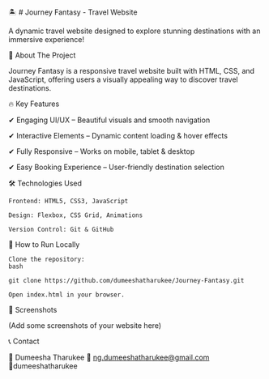  🏝️  # Journey Fantasy - Travel Website

A dynamic travel website designed to explore stunning destinations with an immersive experience!

🌟 About The Project

Journey Fantasy is a responsive travel website built with HTML, CSS, and JavaScript, offering users a visually appealing way to discover travel destinations.

🔥 Key Features

✔ Engaging UI/UX – Beautiful visuals and smooth navigation

✔ Interactive Elements – Dynamic content loading & hover effects

✔ Fully Responsive – Works on mobile, tablet & desktop

✔ Easy Booking Experience – User-friendly destination selection

🛠 Technologies Used

    Frontend: HTML5, CSS3, JavaScript

    Design: Flexbox, CSS Grid, Animations

    Version Control: Git & GitHub

🚀 How to Run Locally

    Clone the repository:
    bash

    git clone https://github.com/dumeeshatharukee/Journey-Fantasy.git

    Open index.html in your browser.

📸 Screenshots

(Add some screenshots of your website here)


📞 Contact

👤 Dumeesha Tharukee
📧 ng.dumeeshatharukee@gmail.com
🔗dumeeshatharukee
